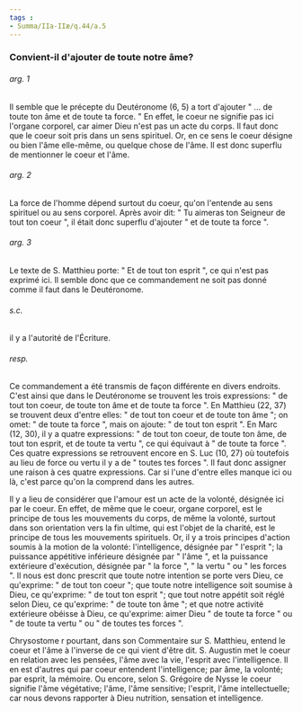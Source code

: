 ```yaml
---
tags : 
- Summa/IIa-IIæ/q.44/a.5
---
```


### Convient-il d'ajouter de toute notre âme?

###### arg. 1
Il semble que le précepte du Deutéronome (6, 5) a tort d'ajouter " ... de toute ton âme et de toute ta force. " En effet, le coeur ne signifie pas ici l'organe corporel, car aimer Dieu n'est pas un acte du corps. Il faut donc que le coeur soit pris dans un sens spirituel. Or, en ce sens le coeur désigne ou bien l'âme elle-même, ou quelque chose de l'âme. Il est donc superflu de mentionner le coeur et l'âme. 

###### arg. 2
La force de l'homme dépend surtout du coeur, qu'on l'entende au sens spirituel ou au sens corporel. Après avoir dit: " Tu aimeras ton Seigneur de tout ton coeur ", il était donc superflu d'ajouter " et de toute ta force ". 

###### arg. 3
Le texte de S. Matthieu porte: " Et de tout ton esprit ", ce qui n'est pas exprimé ici. Il semble donc que ce commandement ne soit pas donné comme il faut dans le Deutéronome. 

###### s.c.
il y a l'autorité de l'Écriture. 

###### resp.
Ce commandement a été transmis de façon différente en divers endroits. C'est ainsi que dans le Deutéronome se trouvent les trois expressions: " de tout ton coeur, de toute ton âme et de toute ta force ". En Matthieu (22, 37) se trouvent deux d'entre elles: " de tout ton coeur et de toute ton âme "; on omet: " de toute ta force ", mais on ajoute: " de tout ton esprit ". En Marc (12, 30), il y a quatre expressions: " de tout ton coeur, de toute ton âme, de tout ton esprit, et de toute ta vertu ", ce qui équivaut à " de toute ta force ". Ces quatre expressions se retrouvent encore en S. Luc (10, 27) où toutefois au lieu de force ou vertu il y a de " toutes tes forces ". Il faut donc assigner une raison à ces quatre expressions. Car si l'une d'entre elles manque ici ou là, c'est parce qu'on la comprend dans les autres. 

Il y a lieu de considérer que l'amour est un acte de la volonté, désignée ici par le coeur. En effet, de même que le coeur, organe corporel, est le principe de tous les mouvements du corps, de même la volonté, surtout dans son orientation vers la fin ultime, qui est l'objet de la charité, est le principe de tous les mouvements spirituels. Or, il y a trois principes d'action soumis à la motion de la volonté: l'intelligence, désignée par " l'esprit "; la puissance appétitive inférieure désignée par " l'âme ", et la puissance extérieure d'exécution, désignée par " la force ", " la vertu " ou " les forces ". Il nous est donc prescrit que toute notre intention se porte vers Dieu, ce qu'exprime: " de tout ton coeur "; que toute notre intelligence soit soumise à Dieu, ce qu'exprime: " de tout ton esprit "; que tout notre appétit soit réglé selon Dieu, ce qu'exprime: " de toute ton âme "; et que notre activité extérieure obéisse à Dieu, ce qu'exprime: aimer Dieu " de toute ta force " ou " de toute ta vertu " ou " de toutes tes forces ". 

Chrysostome r pourtant, dans son Commentaire sur S. Matthieu, entend le coeur et l'âme à l'inverse de ce qui vient d'être dit. S. Augustin met le coeur en relation avec les pensées, l'âme avec la vie, l'esprit avec l'intelligence. Il en est d'autres qui par coeur entendent l'intelligence; par âme, la volonté; par esprit, la mémoire. Ou encore, selon S. Grégoire de Nysse le coeur signifie l'âme végétative; l'âme, l'âme sensitive; l'esprit, l'âme intellectuelle; car nous devons rapporter à Dieu nutrition, sensation et intelligence. 

